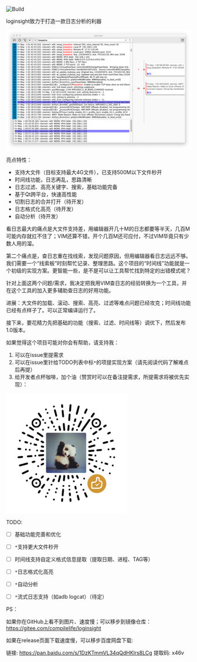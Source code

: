![Build](https://github.com/compilelife/loginsight/workflows/Build/badge.svg)

loginsight致力于打造一款日志分析的利器

![preview](doc/img/preview.png)

亮点特性：

- 支持大文件（目标支持最大4G文件），已支持500M以下文件秒开
- 时间线功能，日志再乱，思路清晰
- 日志过滤、高亮关键字、搜索，基础功能完备
- 基于Qt跨平台，快速高性能
- 切割日志的合并打开（待开发）
- 日志格式化高亮（待开发）
- 自动分析（待开发）



看日志最大的痛点是大文件支持差，用编辑器开几十M的日志都要等半天，几百M可能内存就扛不住了；VIM还算不错，开个几百M还可应付，不过VIM毕竟只有少数人用的溜。

第二个痛点是，查日志重在找线索，发现问题原因，但用编辑器看日志远远不够。我们需要一个“线索板”时刻帮忙记录、整理思路。这个项目的“时间线”功能就是一个初级的实现方案。更智能一些，是不是可以让工具帮忙找到特定的出错模式呢？

针对上面这两个问题/需求，我决定把我用VIM查日志的经验转换为一个工具，并在这个工具的加入更多辅助查日志的好用功能。

进展：大文件的加载、滚动、搜索、高亮、过滤等难点问题已经攻克；时间线功能已经有点样子了。可以正常编译运行了。

接下来，要花精力先把基础的功能（搜索、过滤、时间线等）调优下，然后发布1.0版本。

如果觉得这个项目可能对你会有帮助，请支持我：

1. 可以在issue里提需求
2. 可以在issue里针给TODO列表中标`*`的项提实现方案（请先阅读代码了解难点后再提）
3. 给开发者点杯咖啡，加个油（赞赏时可以在备注提需求，所提需求将被优先实现）：

![support](doc/img/support.png)

TODO:

- [ ] 基础功能完善和优化
- [ ] `*`支持更大文件秒开
- [ ] 时间线支持自定义格式信息提取（提取日期、进程、TAG等）
- [ ] `*`日志格式化高亮
- [ ] `*`自动分析
- [ ] `*`流式日志支持（如adb logcat）（待定）



PS：

如果你在GitHub上看不到图片、速度慢；可以移步到镜像仓库：https://gitee.com/compilelife/loginsight

如果在release页面下载速度慢，可以移步百度网盘下载:

链接: https://pan.baidu.com/s/1DzKTmmVL34qQdHKlrs8LCg 提取码: x46v
